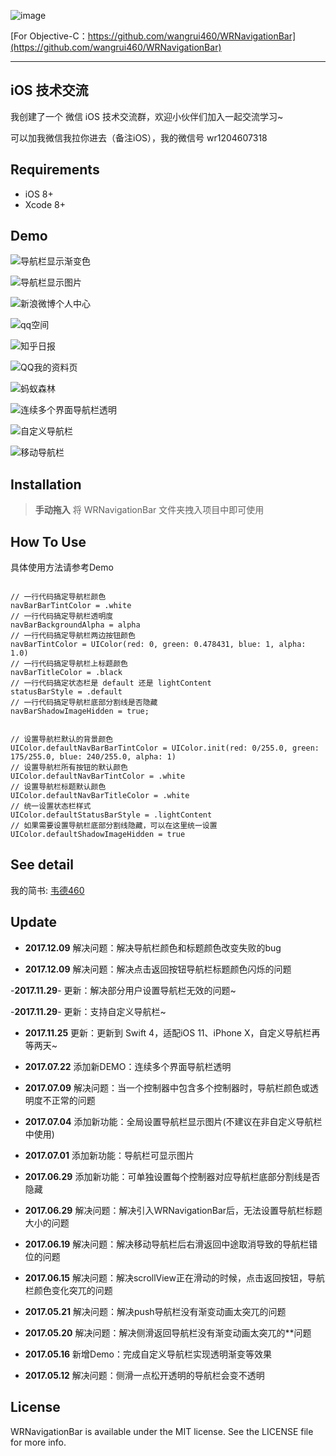 
![image](https://github.com/wangrui460/WRNavigationBar/raw/master/screenshots/WRNavigationBar.png)

[For Objective-C：https://github.com/wangrui460/WRNavigationBar](https://github.com/wangrui460/WRNavigationBar)


------------------------------------------------------------
## iOS 技术交流
我创建了一个 微信 iOS 技术交流群，欢迎小伙伴们加入一起交流学习~
	
可以加我微信我拉你进去（备注iOS），我的微信号 wr1204607318

## Requirements
- iOS 8+
- Xcode 8+


## Demo 

![导航栏显示渐变色](https://github.com/wangrui460/WRNavigationBar_swift/raw/master/screenshots/导航栏显示渐变色.gif)

![导航栏显示图片](https://github.com/wangrui460/WRNavigationBar_swift/raw/master/screenshots/导航栏显示图片.gif)

![新浪微博个人中心](https://github.com/wangrui460/WRNavigationBar_swift/raw/master/screenshots/新浪微博个人中心.gif)

![qq空间](https://github.com/wangrui460/WRNavigationBar_swift/raw/master/screenshots/qq空间.gif)

![知乎日报](https://github.com/wangrui460/WRNavigationBar_swift/raw/master/screenshots/知乎日报.gif)

![QQ我的资料页](https://github.com/wangrui460/WRNavigationBar_swift/raw/master/screenshots/QQ我的资料页.gif)

![蚂蚁森林](https://github.com/wangrui460/WRNavigationBar_swift/raw/master/screenshots/蚂蚁森林.gif)

![连续多个界面导航栏透明](https://github.com/wangrui460/WRNavigationBar_swift/raw/master/screenshots/连续多个界面导航栏透明.gif)

![自定义导航栏](https://github.com/wangrui460/WRNavigationBar_swift/raw/master/screenshots/自定义导航栏.gif)

![移动导航栏](https://github.com/wangrui460/WRNavigationBar_swift/raw/master/screenshots/移动导航栏.gif)


## Installation 

> **手动拖入**
> 将 WRNavigationBar 文件夹拽入项目中即可使用

## How To Use

具体使用方法请参考Demo
<pre><code>
// 一行代码搞定导航栏颜色
navBarBarTintColor = .white
// 一行代码搞定导航栏透明度
navBarBackgroundAlpha = alpha
// 一行代码搞定导航栏两边按钮颜色
navBarTintColor = UIColor(red: 0, green: 0.478431, blue: 1, alpha: 1.0)
// 一行代码搞定导航栏上标题颜色
navBarTitleColor = .black
// 一行代码搞定状态栏是 default 还是 lightContent
statusBarStyle = .default
// 一行代码搞定导航栏底部分割线是否隐藏
navBarShadowImageHidden = true;
</code></pre>

<pre><code>
// 设置导航栏默认的背景颜色
UIColor.defaultNavBarBarTintColor = UIColor.init(red: 0/255.0, green: 175/255.0, blue: 240/255.0, alpha: 1)
// 设置导航栏所有按钮的默认颜色
UIColor.defaultNavBarTintColor = .white
// 设置导航栏标题默认颜色
UIColor.defaultNavBarTitleColor = .white
// 统一设置状态栏样式
UIColor.defaultStatusBarStyle = .lightContent
// 如果需要设置导航栏底部分割线隐藏，可以在这里统一设置
UIColor.defaultShadowImageHidden = true
</code></pre>


## See detail
我的简书: [韦德460](http://www.jianshu.com/p/7e92451ab0b2)


## Update
- **2017.12.09**
解决问题：解决导航栏颜色和标题颜色改变失败的bug

- **2017.12.09**
解决问题：解决点击返回按钮导航栏标题颜色闪烁的问题

-**2017.11.29**-
更新：解决部分用户设置导航栏无效的问题~

-**2017.11.29**-
更新：支持自定义导航栏~

- **2017.11.25**
更新：更新到 Swift 4，适配iOS 11、iPhone X，自定义导航栏再等两天~

- **2017.07.22**
添加新DEMO：连续多个界面导航栏透明

- **2017.07.09**
解决问题：当一个控制器中包含多个控制器时，导航栏颜色或透明度不正常的问题

- **2017.07.04**
添加新功能：全局设置导航栏显示图片(不建议在非自定义导航栏中使用)

- **2017.07.01**
添加新功能：导航栏可显示图片

- **2017.06.29**
添加新功能：可单独设置每个控制器对应导航栏底部分割线是否隐藏

- **2017.06.29**
解决问题：解决引入WRNavigationBar后，无法设置导航栏标题大小的问题

- **2017.06.19**
解决问题：解决移动导航栏后右滑返回中途取消导致的导航栏错位的问题

- **2017.06.15** 
解决问题：解决scrollView正在滑动的时候，点击返回按钮，导航栏颜色变化突兀的问题

- **2017.05.21** 
解决问题：解决push导航栏没有渐变动画太突兀的问题

- **2017.05.20** 
解决问题：解决侧滑返回导航栏没有渐变动画太突兀的**问题

- **2017.05.16** 
新增Demo：完成自定义导航栏实现透明渐变等效果

- **2017.05.12** 
解决问题：侧滑一点松开透明的导航栏会变不透明


## License

WRNavigationBar is available under the MIT license. See the LICENSE file for more info.

